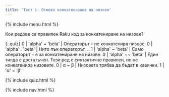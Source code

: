 ```yaml
---
title: 'Тест 1: Отново конкатениране на низове'
---
```


{% include menu.html %}

Кои редове са правилен Raku код за конкатениране на низове?

{:.quiz}
0 | &apos;alpha&apos; + &apos;beta&apos; | Операторът `+` не конкатенира низове.
0 | &apos;alpha&apos; . &apos;beta&apos; | Нито пък операторът `.`.
1 | &apos;alpha&apos; ~ &apos;beta&apos; | Само операторът `~` е за конкатениране на низове.
0 | &apos;alpha&apos; ~~ &apos;beta&apos; | Един тилда е достатъчен. Този ред е синтактично правилен, но не конкатенира низовете.
0 | α ~ β | Низовете трябва да бъдат в кавички.
1 | &apos;α&apos; ~ &apos;β&apos;

{% include quiz.html %}

{% include nav.html %}